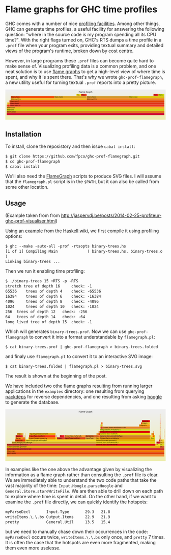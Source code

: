 # Flame graphs for GHC time profiles

GHC comes with a number of nice
[profiling facilities](https://downloads.haskell.org/~ghc/latest/docs/html/users_guide/profiling.html).
Among other things, GHC can generate time profiles, a useful facility for answering the following question: "where in the source code is my program spending all its CPU time?". With the right flags turned on, GHC's RTS dumps a time profile in a `.prof` file when your program exits, providing textual summary and detailed views of the program's runtime, broken down by cost centre.

However, in large programs these `.prof` files can become quite hard to
make sense of.  Visualizing profiling data is a common problem, and one
neat solution is to use
[flame graphs](http://www.brendangregg.com/flamegraphs.html) to get a
high-level view of where time is spent, and why it is spent there.
That's why we wrote `ghc-prof-flamegraph`, a new utility useful for
turning textual `.prof` reports into a pretty picture.

![Flame graph for a run of `binary-tree.hs`.](/examples/binary-trees.svg)

## Installation

To install, clone the reposistory and then issue `cabal install`:

    $ git clone https://github.com/fpco/ghc-prof-flamegraph.git
    $ cd ghc-prof-flamegraph
    $ cabal install

We'll also need the
[FlameGraph](https://github.com/brendangregg/FlameGraph) scripts to
produce SVG files.  I will assume that the `flamegraph.pl` script is in
the `$PATH`, but it can also be called from some other location.

## Usage

(Example taken from from
<http://jaspervdj.be/posts/2014-02-25-profiteur-ghc-prof-visualiser.html>)

Using [an example](/examples/binary-trees.hs) from the
[Haskell wiki](https://wiki.haskell.org/Shootout/Binary_trees), we first
compile it using profiling options:

    $ ghc --make -auto-all -prof -rtsopts binary-trees.hs
    [1 of 1] Compiling Main             ( binary-trees.hs, binary-trees.o )
    Linking binary-trees ...

Then we run it enabling time profiling:

    $ ./binary-trees 15 +RTS -p -RTS
    stretch tree of depth 16	 check: -1
    65536	 trees of depth 4	 check: -65536
    16384	 trees of depth 6	 check: -16384
    4096	 trees of depth 8	 check: -4096
    1024	 trees of depth 10	 check: -1024
    256	 trees of depth 12	 check: -256
    64	 trees of depth 14	 check: -64
    long lived tree of depth 15	 check: -1

Which will generates `binary-trees.prof`.  Now we can use
`ghc-prof-flamegraph` to convert it into a format understandable by
`flamegraph.pl`:

    $ cat binary-trees.prof | ghc-prof-flamegraph > binary-trees.folded

and finaly use `flamegraph.pl` to convert it to an interactive SVG
image:

    $ cat binary-trees.folded | flamegraph.pl > binary-trees.svg

The result is shown at the beginning of the post.

We have included two othe flame graphs resulting from running larger
applications in the `examples` directory: one resulting from querying
[packdeps](https://github.com/snoyberg/packdeps) for reverse
dependencies, and one resulting from asking
[hoogle](https://github.com/snoyberg/packdeps) to generate the database.

![Flamegraph for `hoogle`](/examples/hoogle.svg)

In examples like the one above the advantage given by visualizing the
information as a flame graph rather than consulting the `.prof` file is
clear.  We are immediately able to understand the two code paths that
take the vast majority of the time: `Input.Hoogle.parseHoogle` and
`General.Store.storeWriteFile`.  We are then able to drill down on each
path to explore where time is spent in detail.  On the other hand, if we
want to examine the `.prof` file directly, we can quickly identify the
hotspots:

    myParseDecl       Input.Type       29.3   21.8
    writeItems.\.\.bs Output.Items     22.9   21.9
    pretty            General.Util     13.5   15.4

but we need to manually chase down their occurrences in the code:
`myParseDecl` occurs twice, `writeItems.\.\.bs` only once, and `pretty`
7 times.  It is often the case that the hotspots are even more
fragmented, making them even more uselesse.

